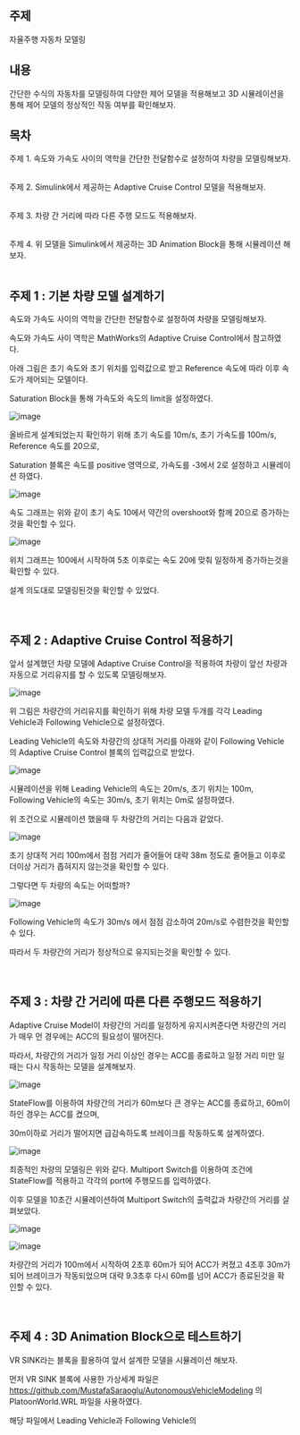<h2>주제</h2>

자율주행 자동차 모델링

<h2>내용</h3>

간단한 수식의 자동차를 모델링하여 다양한 제어 모델을 적용해보고 3D 시뮬레이션을 통해 제어 모델의 정상적인 작동 여부를 확인해보자.

<h2>목차</h2>

주제 1. 속도와 가속도 사이의 역학을 간단한 전달함수로 설정하여 차량을 모델링해보자.</br></br>

주제 2. Simulink에서 제공하는 Adaptive Cruise Control 모델을 적용해보자.</br></br>

주제 3. 차량 간 거리에 따라 다른 주행 모드도 적용해보자.</br></br>

주제 4. 위 모델을 Simulink에서 제공하는 3D Animation Block을 통해 시뮬레이션 해보자.</br></br>


<h2>주제 1 : 기본 차량 모델 설계하기</h2>

속도와 가속도 사이의 역학을 간단한 전달함수로 설정하여 차량을 모델링해보자.

속도와 가속도 사이 역학은 MathWorks의 Adaptive Cruise Control에서 참고하였다.

아래 그림은 초기 속도와 초기 위치를 입력값으로 받고 Reference 속도에 따라 이후 속도가 제어되는 모델이다.

Saturation Block을 통해 가속도와 속도의 limit을 설정하였다.</br>

![image](https://user-images.githubusercontent.com/87568714/209339540-05c2b1f8-1480-494c-926c-5be759a95a81.png)

올바르게 설계되었는지 확인하기 위해 초기 속도를 10m/s, 초기 가속도를 100m/s, Reference 속도를 20으로,

Saturation 블록은 속도를 positive 영역으로, 가속도를 -3에서 2로 설정하고 시뮬레이션 하였다.</br>

![image](https://user-images.githubusercontent.com/87568714/208418711-95644abb-734b-4c8b-83db-e5a3e84466e0.png)

속도 그래프는 위와 같이 초기 속도 10에서 약간의 overshoot와 함께 20으로 증가하는것을 확인할 수 있다.</br>

![image](https://user-images.githubusercontent.com/87568714/208418935-102fffcc-44c7-4de2-a657-66e5e36f288e.png)

위치 그래프는 100에서 시작하여 5초 이후로는 속도 20에 맞춰 일정하게 증가하는것을 확인할 수 있다.

설계 의도대로 모델링된것을 확인할 수 있었다.</br></br></br>

<h2>주제 2 : Adaptive Cruise Control 적용하기</h2>

앞서 설계했던 차량 모델에 Adaptive Cruise Control을 적용하여 차량이 앞선 차량과 자동으로 거리유지를 할 수 있도록 모델링해보자.</br>

![image](https://user-images.githubusercontent.com/87568714/209345521-7e5a3cc2-802b-4d5f-8a9d-8c924f86057f.png)

위 그림은 차량간의 거리유지를 확인하기 위해 차량 모델 두개를 각각 Leading Vehicle과 Following Vehicle으로 설정하였다.

Leading Vehicle의 속도와 차량간의 상대적 거리를 아래와 같이 Following Vehicle의 Adaptive Cruise Control 블록의 입력값으로 받았다.</br>

![image](https://user-images.githubusercontent.com/87568714/209345111-8240df38-5b21-4919-9687-e5477fa2ddf6.png)

시뮬레이션을 위해 Leading Vehicle의 속도는 20m/s, 초기 위치는 100m, Following Vehicle의 속도는 30m/s, 초기 위치는 0m로 설정하였다.

위 조건으로 시뮬레이션 했을때 두 차량간의 거리는 다음과 같았다.</br>

![image](https://user-images.githubusercontent.com/87568714/209346859-abbaf8fe-fe42-4a3f-9493-2c59fcf7b8b1.png)

초기 상대적 거리 100m에서 점점 거리가 줄어들어 대략 38m 정도로 줄어들고 이후로 더이상 거리가 좁혀지지 않는것을 확인할 수 있다.

그렇다면 두 차량의 속도는 어떠할까?</br>

![image](https://user-images.githubusercontent.com/87568714/209347479-5aae89c0-1343-4b70-ada2-64c39aba7bf7.png)

Following Vehicle의 속도가 30m/s 에서 점점 감소하여 20m/s로 수렴한것을 확인할 수 있다.

따라서 두 차량간의 거리가 정상적으로 유지되는것을 확인할 수 있다.</br></br></br>

<h2>주제 3 : 차량 간 거리에 따른 다른 주행모드 적용하기</h2>

Adaptive Cruise Model이 차량간의 거리를 일정하게 유지시켜준다면 차량간의 거리가 매우 먼 경우에는 ACC의 필요성이 떨어진다.

따라서, 차량간의 거리가 일정 거리 이상인 경우는 ACC를 종료하고 일정 거리 미만 일때는 다시 작동하는 모델을 설계해보자.

![image](https://user-images.githubusercontent.com/87568714/214213761-5facbb02-0a71-49ef-8bbb-229c6c35aa77.png)

StateFlow를 이용하여 차량간의 거리가 60m보다 큰 경우는 ACC를 종료하고, 60m이하인 경우는 ACC를 켰으며, 

30m이하로 거리가 떨어지면 급감속하도록 브레이크를 작동하도록 설계하였다.

![image](https://user-images.githubusercontent.com/87568714/214213995-ad8d1f48-8837-4a4e-89d1-e2770257d58b.png)

최종적인 차량의 모델링은 위와 같다. Multiport Switch를 이용하여 조건에 StateFlow를 적용하고 각각의 port에 주행모드를 입력하였다.

이후 모델을 10초간 시뮬레이션하여 Multiport Switch의 출력값과 차량간의 거리를 살펴보았다.

![image](https://user-images.githubusercontent.com/87568714/214216472-479cf2c3-75a2-4297-b3d3-a7b5072cab61.png)

![image](https://user-images.githubusercontent.com/87568714/214216257-0dea2a0d-604c-4223-9571-a754140a3366.png)

차량간의 거리가 100m에서 시작하여 2초후 60m가 되어 ACC가 켜졌고 4초후 30m가 되어 브레이크가 작동되었으며 대략 9.3초후 다시 60m를 넘어 ACC가 종료된것을 확인할 수 있다.<br/><br/><br/>

<h2>주제 4 : 3D Animation Block으로 테스트하기</h2>

VR SINK라는 블록을 활용하여 앞서 설계한 모델을 시뮬레이션 해보자.

먼저 VR SINK 블록에 사용한 가상세계 파일은 https://github.com/MustafaSaraoglu/AutonomousVehicleModeling 의 PlatoonWorld.WRL 파일을 사용하였다.

해당 파일에서 Leading Vehicle과 Following Vehicle의 
